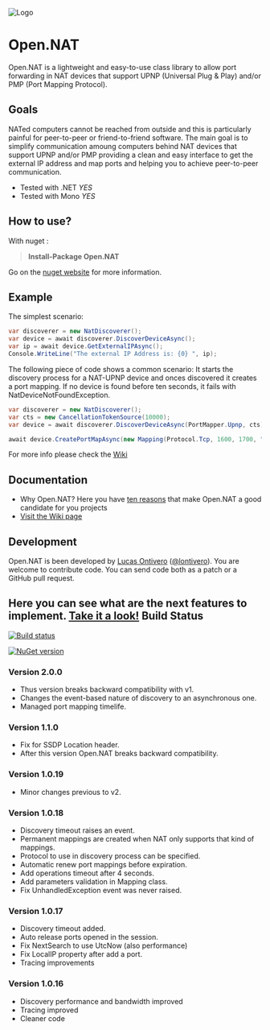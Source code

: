![Logo](https://github.com/lontivero/Open.Nat/raw/gh-pages/images/logos/128.jpg)

Open.NAT
======

Open.NAT is a lightweight and easy-to-use class library to allow port forwarding in NAT devices that support UPNP (Universal Plug & Play) and/or PMP (Port Mapping Protocol). 


Goals
-----
NATed computers cannot be reached from outside and this is particularly painful for peer-to-peer or friend-to-friend software.
The main goal is to simplify communication amoung computers behind NAT devices that support UPNP and/or PMP providing a clean 
and easy interface to get the external IP address and map ports and helping you to achieve peer-to-peer communication. 

+ Tested with .NET  _YES_
+ Tested with Mono  _YES_

How to use?
-----------
With nuget :
> **Install-Package Open.NAT** 

Go on the [nuget website](https://www.nuget.org/packages/OpenNAT/) for more information.

Example
--------

The simplest scenario:

```c#
var discoverer = new NatDiscoverer();
var device = await discoverer.DiscoverDeviceAsync();
var ip = await device.GetExternalIPAsync();
Console.WriteLine("The external IP Address is: {0} ", ip);
```

The following piece of code shows a common scenario: It starts the discovery process for a NAT-UPNP device and onces discovered it creates a port mapping. If no device is found before ten seconds, it fails with NatDeviceNotFoundException.


```c#
var discoverer = new NatDiscoverer();
var cts = new CancellationTokenSource(10000);
var device = await discoverer.DiscoverDeviceAsync(PortMapper.Upnp, cts);

await device.CreatePortMapAsync(new Mapping(Protocol.Tcp, 1600, 1700, "The mapping name"));
```

For more info please check the [Wiki](https://github.com/lontivero/Open.Nat/wiki)

Documentation
-------------
+ Why Open.NAT? Here you have [ten reasons](https://github.com/lontivero/Open.Nat/wiki/Why-Open.NAT%3F) that make Open.NAT a good candidate for you projects
+ [Visit the Wiki page](https://github.com/lontivero/Open.Nat/wiki)

Development
-----------
Open.NAT is been developed by [Lucas Ontivero](http://geeks.ms/blogs/lontivero) ([@lontivero](http://twitter.com/lontivero)). 
You are welcome to contribute code. You can send code both as a patch or a GitHub pull request. 

Here you can see what are the next features to implement. [Take it a look!](https://trello.com/b/rkHdEm5H/open-nat)
Build Status
------------

[![Build status](https://ci.appveyor.com/api/projects/status/dadcbt26mrlri8cg)](https://ci.appveyor.com/project/lontivero/open-nat)

[![NuGet version](https://badge.fury.io/nu/open.nat.png)](http://badge.fury.io/nu/open.nat)

### Version 2.0.0
* Thus version breaks backward compatibility with v1.
* Changes the event-based nature of discovery to an asynchronous one.
* Managed port mapping timelife.

### Version 1.1.0
* Fix for SSDP Location header.
* After this version Open.NAT breaks backward compatibility.

### Version 1.0.19
* Minor changes previous to v2.

### Version 1.0.18
* Discovery timeout raises an event.
* Permanent mappings are created when NAT only supports that kind of mappings.
* Protocol to use in discovery process can be specified.
* Automatic renew port mappings before expiration.
* Add operations timeout after 4 seconds.
* Add parameters validation in Mapping class.
* Fix UnhandledException event was never raised.

### Version 1.0.17
*  Discovery timeout added.
*  Auto release ports opened in the session.
*  Fix NextSearch to use UtcNow (also performance)
*  Fix LocalIP property after add a port.
*  Tracing improvements

### Version 1.0.16
*  Discovery performance and bandwidth improved
*  Tracing improved
*  Cleaner code

